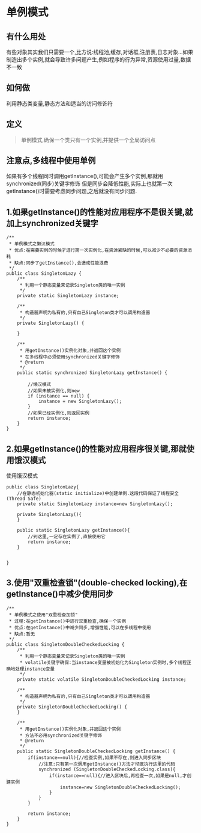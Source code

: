 # 单例模式
## 有什么用处
有些对象其实我们只需要一个,比方说:线程池,缓存,对话框,注册表,日志对象...如果制造出多个实例,就会导致许多问题产生,例如程序的行为异常,资源使用过量,数据不一致
## 如何做
利用静态类变量,静态方法和适当的访问修饰符

## 定义
>单例模式,确保一个类只有一个实例,并提供一个全局访问点


## 注意点,多线程中使用单例
如果有多个线程同时调用getInstance(),可能会产生多个实例,那就用synchronized(同步)关键字修饰
但是同步会降低性能,实际上也就第一次getInstance()时需要考虑同步问题,之后就没有同步问题.

## 1.如果getInstance()的性能对应用程序不是很关键,就加上synchronized关键字

```
/**
 * 单例模式之懒汉模式
 * 优点:在需要实例的时候才进行第一次实例化,在资源紧缺的时候,可以减少不必要的资源消耗
 * 缺点:同步了getInstance(),会造成性能浪费
 */
public class SingletonLazy {
    /**
     * 利用一个静态变量来记录Singleton类的唯一实例
     */
    private static SingletonLazy instance;

    /**
     * 构造器声明为私有的,只有自己Singleton类才可以调用构造器
     */
    private SingletonLazy() {

    }

    /**
     * 用getInstance()实例化对象,并返回这个实例
     * 在多线程中必须使用synchronized关键字修饰
     * @return
     */
    public static synchronized SingletonLazy getInstance() {

        //懒汉模式
        //如果未被实例化,则new
        if (instance == null) {
            instance = new SingletonLazy();
        }
        //如果已经实例化,则返回实例
        return instance;
    }
}

```

## 2.如果getInstance()的性能对应用程序很关键,那就使用饿汉模式
使用饿汉模式

```
public class SingletonLazy{
    //在静态初始化器(static initialize)中创建单例.这段代码保证了线程安全(Thread Safe)
    private static SingletonLazy instance=new SingletonLazy();
    
    private SingletonLazy(){
    }
    
    public static SingletonLazy getInstance(){
        //到这里,一定存在实例了,直接使用它
        return instance;
    }


}

```

## 3.使用"双重检查锁"(double-checked locking),在getInstance()中减少使用同步
```
/**
 * 单例模式之使用"双重检查加锁"
 * 过程:在getInstance()中进行双重检查,确保一个实例
 * 优点:在getInstance()中减少同步,增强性能,可以在多线程中使用
 * 缺点:暂无
 */
public class SingletonDoubleCheckedLocking {
    /**
     * 利用一个静态变量来记录Singleton类的唯一实例
     * volatile关键字确保:当instance变量被初始化为Singleton实例时,多个线程正确地处理instance变量
     */
    private static volatile SingletonDoubleCheckedLocking instance;

    /**
     * 构造器声明为私有的,只有自己Singleton类才可以调用构造器
     */
    private SingletonDoubleCheckedLocking() {
    }

    /**
     * 用getInstance()实例化对象,并返回这个实例
     * 方法不必用synchronized关键字修饰
     * @return
     */
    public static SingletonDoubleCheckedLocking getInstance() {
        if(instance==null){//检查实例,如果不存在,则进入同步区块
            //注意:只有第一次调用getInstance()方法才彻底执行这里的代码
            synchronized (SingletonDoubleCheckedLocking.class){
                if(instance==null){//进入区块后,再检查一次,如果是null,才创建实例
                    instance=new SingletonDoubleCheckedLocking();
                }
            }
        }

        return instance;
    }
}

```
